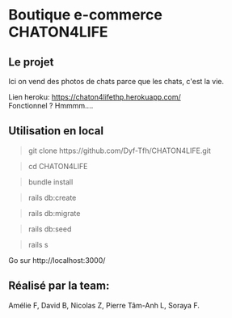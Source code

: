 <h1>Boutique e-commerce CHATON4LIFE </h1>

<h2>Le projet</h2>

Ici on vend des photos de chats parce que les chats, c'est la vie.  

Lien heroku: https://chaton4lifethp.herokuapp.com/  
Fonctionnel ? Hmmmm....

<h2>Utilisation en local</h2>


> <p>git clone https://github.com/Dyf-Tfh/CHATON4LIFE.git

> cd CHATON4LIFE

> bundle install

> rails db:create

> rails db:migrate

> rails db:seed

> rails s  

Go sur http://localhost:3000/

<h2>Réalisé par la team:</h2>

Amélie F,
David B,
Nicolas Z,
Pierre Tâm-Anh L,
Soraya F.
